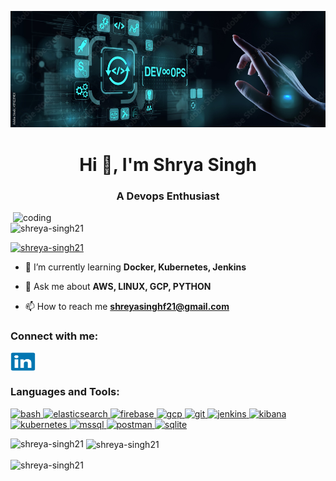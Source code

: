 ![Background Image](https://github.com/shreya-singh21/shreya-singh21/blob/master/BACKGOUND%20IMAGE.jpeg)
<h1 align="center">Hi 👋, I'm Shrya Singh</h1>
<h3 align="center">A Devops Enthusiast</h3>

<img align="right" alt="coding" width="500" src="https://akumeninc.com/wp-content/uploads/2020/02/Animation-1.gif">

<p align="left"> <img src="https://komarev.com/ghpvc/?username=shreya-singh21&label=Profile%20views&color=0e75b6&style=flat" alt="shreya-singh21" /> </p>

<p align="left"> <a href="https://github.com/ryo-ma/github-profile-trophy"><img src="https://github-profile-trophy.vercel.app/?username=shreya-singh21" alt="shreya-singh21" /></a> </p>

- 🌱 I’m currently learning **Docker, Kubernetes, Jenkins**

- 💬 Ask me about **AWS, LINUX, GCP, PYTHON**

- 📫 How to reach me **shreyasinghf21@gmail.com**

<h3 align="left">Connect with me:</h3>
<p align="left">
  <a href="https://www.linkedin.com/in/shreya-singh-4b555b204/" target="_blank">
    <img align="center" src="https://raw.githubusercontent.com/devicons/devicon/master/icons/linkedin/linkedin-original.svg" alt="LinkedIn" height="30" width="40" />
  </a>
</p>


<h3 align="left">Languages and Tools:</h3>
<p align="left"> <a href="https://www.gnu.org/software/bash/" target="_blank" rel="noreferrer"> <img src="https://www.vectorlogo.zone/logos/gnu_bash/gnu_bash-icon.svg" alt="bash" width="40" height="40"/> </a> <a href="https://www.elastic.co" target="_blank" rel="noreferrer"> <img src="https://www.vectorlogo.zone/logos/elastic/elastic-icon.svg" alt="elasticsearch" width="40" height="40"/> </a> <a href="https://firebase.google.com/" target="_blank" rel="noreferrer"> <img src="https://www.vectorlogo.zone/logos/firebase/firebase-icon.svg" alt="firebase" width="40" height="40"/> </a> <a href="https://cloud.google.com" target="_blank" rel="noreferrer"> <img src="https://www.vectorlogo.zone/logos/google_cloud/google_cloud-icon.svg" alt="gcp" width="40" height="40"/> </a> <a href="https://git-scm.com/" target="_blank" rel="noreferrer"> <img src="https://www.vectorlogo.zone/logos/git-scm/git-scm-icon.svg" alt="git" width="40" height="40"/> </a> <a href="https://www.jenkins.io" target="_blank" rel="noreferrer"> <img src="https://www.vectorlogo.zone/logos/jenkins/jenkins-icon.svg" alt="jenkins" width="40" height="40"/> </a> <a href="https://www.elastic.co/kibana" target="_blank" rel="noreferrer"> <img src="https://www.vectorlogo.zone/logos/elasticco_kibana/elasticco_kibana-icon.svg" alt="kibana" width="40" height="40"/> </a> <a href="https://kubernetes.io" target="_blank" rel="noreferrer"> <img src="https://www.vectorlogo.zone/logos/kubernetes/kubernetes-icon.svg" alt="kubernetes" width="40" height="40"/> </a> <a href="https://www.microsoft.com/en-us/sql-server" target="_blank" rel="noreferrer"> <img src="https://www.svgrepo.com/show/303229/microsoft-sql-server-logo.svg" alt="mssql" width="40" height="40"/> </a> <a href="https://postman.com" target="_blank" rel="noreferrer"> <img src="https://www.vectorlogo.zone/logos/getpostman/getpostman-icon.svg" alt="postman" width="40" height="40"/> </a> <a href="https://www.sqlite.org/" target="_blank" rel="noreferrer"> <img src="https://www.vectorlogo.zone/logos/sqlite/sqlite-icon.svg" alt="sqlite" width="40" height="40"/> </a> </p>

<p><img align="left" src="https://github-readme-stats.vercel.app/api/top-langs?username=shreya-singh21&show_icons=true&locale=en&layout=compact" alt="shreya-singh21" /></p>

<p>&nbsp;<img align="center" src="https://github-readme-stats.vercel.app/api?username=shreya-singh21&show_icons=true&locale=en" alt="shreya-singh21" /></p>

<p><img align="center" src="https://github-readme-streak-stats.herokuapp.com/?user=shreya-singh21&" alt="shreya-singh21" /></p>

